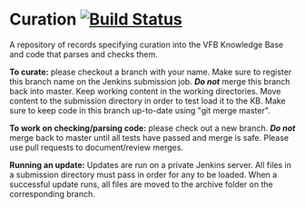 # Curation [![Build Status](https://secure.travis-ci.org/VirtualFlyBrain/curation.svg?branch=dosumis_curation)](http://travis-ci.org/VirtualFlyBrain/curation?branch=dosumis_curation)

A repository of records specifying curation into the VFB Knowledge Base and code that parses and checks them.

**To curate:** please checkout a branch with your name.  Make sure to register this branch name on the Jenkins submission job.  ***Do not*** merge this branch back into master.  Keep working content in the working directories.  Move content to the submission directory in order to test load it to the KB.  Make sure to keep code in this branch up-to-date using "git merge master".

**To work on checking/parsing code:** please check out a new branch.  ***Do not*** merge back to master until all tests have passed and merge is safe.  Please use pull requests to document/review merges.

**Running an update:** Updates are run on a private Jenkins server.  All files in a submission directory must pass in order for any to be loaded.  When a successful update runs, all files are moved to the archive folder on the corresponding branch.

